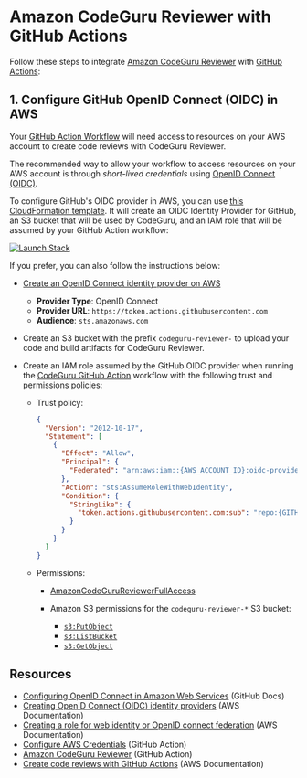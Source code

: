# Amazon CodeGuru Reviewer with GitHub Actions

Follow these steps to integrate [Amazon CodeGuru Reviewer](https://docs.aws.amazon.com/codeguru/latest/reviewer-ug/welcome.html) with [GitHub Actions](https://docs.github.com/en/actions):

## 1. Configure GitHub OpenID Connect (OIDC) in AWS

Your [GitHub Action Workflow](https://docs.github.com/en/actions/learn-github-actions/understanding-github-actions#workflows) will need access to resources on your AWS account to create code reviews with CodeGuru Reviewer.

The recommended way to allow your workflow to access resources on your AWS account is through *short-lived credentials* using [OpenID Connect (OIDC)](https://docs.github.com/en/actions/deployment/security-hardening-your-deployments/about-security-hardening-with-openid-connect).

To configure GitHub's OIDC provider in AWS, you can use [this CloudFormation template](template.yml). It will create an OIDC Identity Provider for GitHub, an S3 bucket that will be used by CodeGuru, and an IAM role that will be assumed by your GitHub Action workflow:

[![Launch Stack](https://s3.amazonaws.com/cloudformation-examples/cloudformation-launch-stack.png)](https://console.aws.amazon.com/cloudformation/home#/stacks/quickcreate?templateURL=https://anacunha.s3.amazonaws.com/codeguru-reviewer-github-actions-template.yml)

 If you prefer, you can also follow the instructions below:

- [Create an OpenID Connect identity provider on AWS](https://docs.aws.amazon.com/IAM/latest/UserGuide/id_roles_providers_create_oidc.html)

    - **Provider Type**: OpenID Connect
    - **Provider URL**: `https://token.actions.githubusercontent.com`
    - **Audience**: `sts.amazonaws.com`

- Create an S3 bucket with the prefix `codeguru-reviewer-` to upload your code and build artifacts for CodeGuru Reviewer.

- Create an IAM role assumed by the GitHub OIDC provider when running the [CodeGuru GitHub Action](https://github.com/marketplace/actions/codeguru-reviewer) workflow with the following trust and permissions policies:

    - Trust policy:

        ```json
        {
          "Version": "2012-10-17",
          "Statement": [
            {
              "Effect": "Allow",
              "Principal": {
                "Federated": "arn:aws:iam::{AWS_ACCOUNT_ID}:oidc-provider/token.actions.githubusercontent.com"
              },
              "Action": "sts:AssumeRoleWithWebIdentity",
              "Condition": {
                "StringLike": {
                  "token.actions.githubusercontent.com:sub": "repo:{GITHUB_ORG}/{GITHUB_REPO}:*"
                }
              }
            }
          ]
        }
        ```

    - Permissions:

        - [AmazonCodeGuruReviewerFullAccess](https://docs.aws.amazon.com/codeguru/latest/reviewer-ug/auth-and-access-control-iam-identity-based-access-control.html#managed-full-access)

        - Amazon S3 permissions for the `codeguru-reviewer-*` S3 bucket:
            - [`s3:PutObject`](https://docs.aws.amazon.com/AmazonS3/latest/API/API_PutObject.html)
            - [`s3:ListBucket`](https://docs.aws.amazon.com/AmazonS3/latest/API/API_ListObjectsV2.html)
            - [`s3:GetObject`](https://docs.aws.amazon.com/AmazonS3/latest/API/API_GetObject.html)

## Resources

- [Configuring OpenID Connect in Amazon Web Services](https://docs.github.com/en/actions/deployment/security-hardening-your-deployments/configuring-openid-connect-in-amazon-web-services)  (GitHub Docs)
- [Creating OpenID Connect (OIDC) identity providers](https://docs.aws.amazon.com/IAM/latest/UserGuide/id_roles_providers_create_oidc.html) (AWS Documentation)
- [Creating a role for web identity or OpenID connect federation](https://docs.aws.amazon.com/IAM/latest/UserGuide/id_roles_create_for-idp_oidc.html) (AWS Documentation)
- [Configure AWS Credentials](https://github.com/marketplace/actions/configure-aws-credentials-action-for-github-actions) (GitHub Action)
- [Amazon CodeGuru Reviewer](https://github.com/marketplace/actions/codeguru-reviewer) (GitHub Action)
- [Create code reviews with GitHub Actions](https://docs.aws.amazon.com/codeguru/latest/reviewer-ug/working-with-cicd.html) (AWS Documentation)
